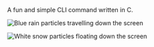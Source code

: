 A fun and simple CLI command written in C.

![Blue rain particles travelling down the screen](https://github.com/LunarianLime/cRain/assets/rain.gif)


![White snow particles floating down the screen](https://github.com/LunarianLime/cRain/assets/snow.gif)
